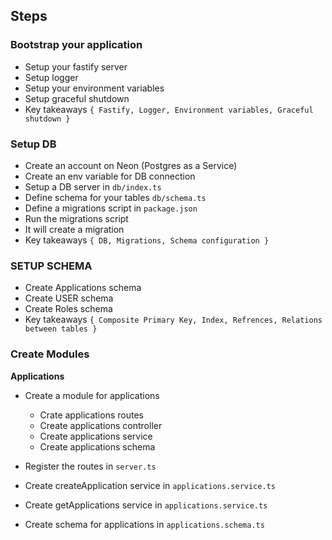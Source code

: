 ## Steps
 
### Bootstrap your application

- Setup your fastify server
- Setup logger
- Setup your environment variables
- Setup graceful shutdown
- Key takeaways `{ Fastify, Logger, Environment variables, Graceful shutdown }`

### Setup DB
- Create an account on Neon (Postgres as a Service)
- Create an env variable for DB connection
- Setup a DB server in `db/index.ts`
- Define schema for your tables `db/schema.ts`
- Define a migrations script in `package.json`
- Run the migrations script
- It will create a migration
- Key takeaways `{ DB, Migrations, Schema configuration }`

### SETUP SCHEMA
- Create Applications schema
- Create USER schema
- Create Roles schema
- Key takeaways `{ Composite Primary Key, Index, Refrences, Relations between tables }` 

### Create Modules

**Applications**
- Create a module for applications
  - Crate applications routes
  - Create applications controller
  - Create applications service
  - Create applications schema

- Register the routes in `server.ts`

- Create createApplication service in `applications.service.ts`
- Create getApplications service in `applications.service.ts`
- Create schema for applications in `applications.schema.ts`


